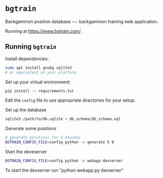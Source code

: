 # `bgtrain`
Backgammon position database --- backgammon training web application.

Running at https://www.bgtrain.com/ .


## Running `bgtrain`

Install dependencies:
```bash
sudo apt install gnubg sqlite3
# or equivalent on your platform
```

Set up your virtual environment:
```bash
pip install -r requirements.txt
```

Edit the `config` file to use appropriate directories for your setup.

Set up the database
```bash
sqlite3 /path/to/db.sqlite < db_schema/db_schema.sql
```

Generate some positions
```bash
# generate positions for 5 minutes
BGTRAIN_CONFIG_FILE=config python -m generate 5 0
```

Start the deveserver
```bash
BGTRAIN_CONFIG_FILE=config python -m webapp devserver
```

To start the devserver run "python webapp.py devserver"
